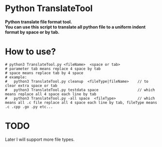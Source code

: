 # Python TranslateTool
**Python translate file format tool.**  <br/>
**You can use this script to translate all python file to a uniform indent format by space or by tab. <br/>**


# How to use?
```
# python3 TranslateTool.py <fileName>  <space or tab>
# parameter tab means replace 4 space by tab
# space means replace tab by 4 space
# example:
#   python3 TranslateTool.py cleanup  <fileType|fileName>    // to clear extra space or tab
#   python3 TranslateTool.py testdata space                  // which means replace all 4 space each line by tab
#   python3 TranslateTool.py -all space  <fileType>          // which means all .c file replace all 4 space each line by tab, fileType means .c .cpp .go .py etc...
```

# TODO
Later I will support more file types.
